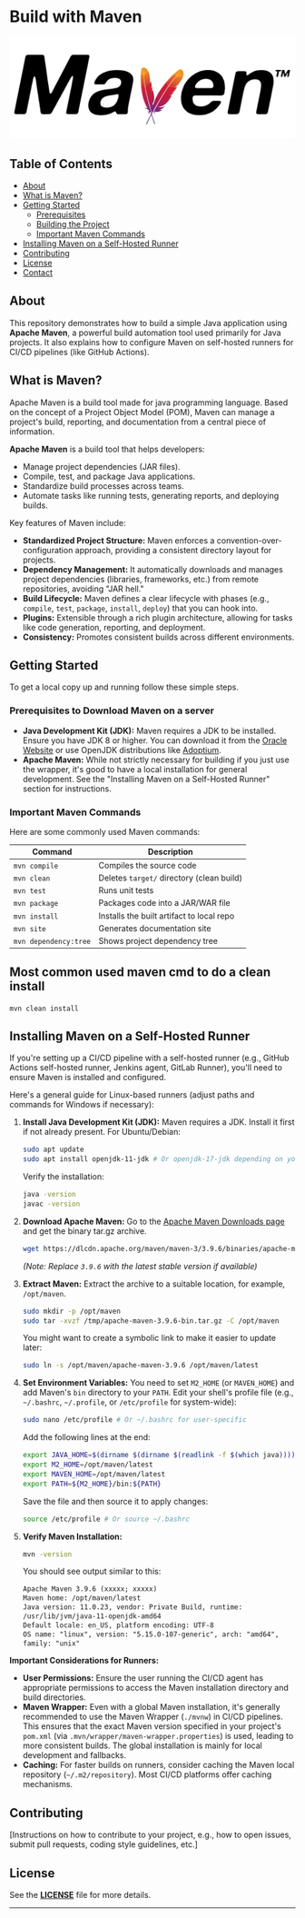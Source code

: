 

# Build with Maven

<img src="https://github.com/bhuvan-raj/Github-Actions/blob/main/Build%20with%20Maven/assets/maven.png" alt="Banner" />


## Table of Contents

  * [About](https://www.google.com/search?q=%23about)
  * [What is Maven?](https://www.google.com/search?q=%23what-is-maven)
  * [Getting Started](https://www.google.com/search?q=%23getting-started)
      * [Prerequisites](https://www.google.com/search?q=%23prerequisites)
      * [Building the Project](https://www.google.com/search?q=%23building-the-project)
      * [Important Maven Commands](https://www.google.com/search?q=%23important-maven-commands)
  * [Installing Maven on a Self-Hosted Runner](https://www.google.com/search?q=%23installing-maven-on-a-self-hosted-runner)
  * [Contributing](https://www.google.com/search?q=%23contributing)
  * [License](https://www.google.com/search?q=%23license)
  * [Contact](https://www.google.com/search?q=%23contact)

## About
This repository demonstrates how to build a simple Java application using **Apache Maven**, a powerful build automation tool used primarily for Java projects. It also explains how to configure Maven on self-hosted runners for CI/CD pipelines (like GitHub Actions).

## What is Maven?

Apache Maven is a build tool made for java programming language. Based on the concept of a Project Object Model (POM), Maven can manage a project's build, reporting, and documentation from a central piece of information.

**Apache Maven** is a build tool that helps developers:
- Manage project dependencies (JAR files).
- Compile, test, and package Java applications.
- Standardize build processes across teams.
- Automate tasks like running tests, generating reports, and deploying builds.


Key features of Maven include:

  * **Standardized Project Structure:** Maven enforces a convention-over-configuration approach, providing a consistent directory layout for projects.
  * **Dependency Management:** It automatically downloads and manages project dependencies (libraries, frameworks, etc.) from remote repositories, avoiding "JAR hell."
  * **Build Lifecycle:** Maven defines a clear lifecycle with phases (e.g., `compile`, `test`, `package`, `install`, `deploy`) that you can hook into.
  * **Plugins:** Extensible through a rich plugin architecture, allowing for tasks like code generation, reporting, and deployment.
  * **Consistency:** Promotes consistent builds across different environments.

## Getting Started

To get a local copy up and running follow these simple steps.

### Prerequisites to Download Maven on a server

  * **Java Development Kit (JDK):** Maven requires a JDK to be installed. Ensure you have JDK 8 or higher. You can download it from the [Oracle Website](https://www.oracle.com/java/technologies/downloads/) or use OpenJDK distributions like [Adoptium](https://adoptium.net/).
  * **Apache Maven:** While not strictly necessary for building if you just use the wrapper, it's good to have a local installation for general development. See the "Installing Maven on a Self-Hosted Runner" section for instructions.


### Important Maven Commands

Here are some commonly used Maven commands:

| Command               | Description                               |
| --------------------- | ----------------------------------------- |
| `mvn compile`         | Compiles the source code                  |
| `mvn clean`           | Deletes `target/` directory (clean build) |
| `mvn test`            | Runs unit tests                           |
| `mvn package`         | Packages code into a JAR/WAR file         |
| `mvn install`         | Installs the built artifact to local repo |
| `mvn site`            | Generates documentation site              |
| `mvn dependency:tree` | Shows project dependency tree             |



##  Most common used maven cmd to do a clean install

```
mvn clean install
```

## Installing Maven on a Self-Hosted Runner

If you're setting up a CI/CD pipeline with a self-hosted runner (e.g., GitHub Actions self-hosted runner, Jenkins agent, GitLab Runner), you'll need to ensure Maven is installed and configured.

Here's a general guide for Linux-based runners (adjust paths and commands for Windows if necessary):

1.  **Install Java Development Kit (JDK):**
    Maven requires a JDK. Install it first if not already present. For Ubuntu/Debian:

    ```bash
    sudo apt update
    sudo apt install openjdk-11-jdk # Or openjdk-17-jdk depending on your project's needs
    ```

    Verify the installation:

    ```bash
    java -version
    javac -version
    ```

2.  **Download Apache Maven:**
    Go to the [Apache Maven Downloads page](https://maven.apache.org/download.cgi) and get the binary tar.gz archive.

    ```bash
    wget https://dlcdn.apache.org/maven/maven-3/3.9.6/binaries/apache-maven-3.9.6-bin.tar.gz -P /tmp
    ```

    *(Note: Replace `3.9.6` with the latest stable version if available)*

3.  **Extract Maven:**
    Extract the archive to a suitable location, for example, `/opt/maven`.

    ```bash
    sudo mkdir -p /opt/maven
    sudo tar -xvzf /tmp/apache-maven-3.9.6-bin.tar.gz -C /opt/maven
    ```

    You might want to create a symbolic link to make it easier to update later:

    ```bash
    sudo ln -s /opt/maven/apache-maven-3.9.6 /opt/maven/latest
    ```

4.  **Set Environment Variables:**
    You need to set `M2_HOME` (or `MAVEN_HOME`) and add Maven's `bin` directory to your `PATH`.
    Edit your shell's profile file (e.g., `~/.bashrc`, `~/.profile`, or `/etc/profile` for system-wide):

    ```bash
    sudo nano /etc/profile # Or ~/.bashrc for user-specific
    ```

    Add the following lines at the end:

    ```bash
    export JAVA_HOME=$(dirname $(dirname $(readlink -f $(which java)))) # Automatically find JAVA_HOME
    export M2_HOME=/opt/maven/latest
    export MAVEN_HOME=/opt/maven/latest
    export PATH=${M2_HOME}/bin:${PATH}
    ```

    Save the file and then source it to apply changes:

    ```bash
    source /etc/profile # Or source ~/.bashrc
    ```

5.  **Verify Maven Installation:**

    ```bash
    mvn -version
    ```

    You should see output similar to this:

    ```
    Apache Maven 3.9.6 (xxxxx; xxxxx)
    Maven home: /opt/maven/latest
    Java version: 11.0.23, vendor: Private Build, runtime: /usr/lib/jvm/java-11-openjdk-amd64
    Default locale: en_US, platform encoding: UTF-8
    OS name: "linux", version: "5.15.0-107-generic", arch: "amd64", family: "unix"
    ```

**Important Considerations for Runners:**

  * **User Permissions:** Ensure the user running the CI/CD agent has appropriate permissions to access the Maven installation directory and build directories.
  * **Maven Wrapper:** Even with a global Maven installation, it's generally recommended to use the Maven Wrapper (`./mvnw`) in CI/CD pipelines. This ensures that the exact Maven version specified in your project's `pom.xml` (via `.mvn/wrapper/maven-wrapper.properties`) is used, leading to more consistent builds. The global installation is mainly for local development and fallbacks.
  * **Caching:** For faster builds on runners, consider caching the Maven local repository (`~/.m2/repository`). Most CI/CD platforms offer caching mechanisms.

## Contributing

[Instructions on how to contribute to your project, e.g., how to open issues, submit pull requests, coding style guidelines, etc.]

## License

See the [**LICENSE**](./LICENSE) file for more details.

-----
